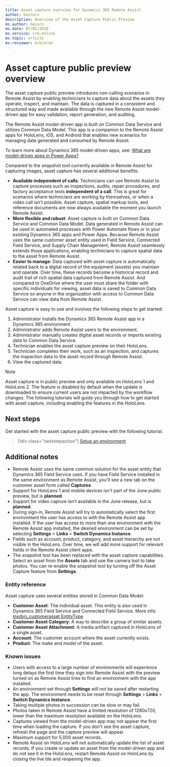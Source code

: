```yaml
---
title: Asset capture overview for Dynamics 365 Remote Assist
author: bencorn
description: Overview of the Asset Capture Public Preview 
ms.author: becorn
ms.date: 07/01/2020
ms.service: crm-online
ms.topic: article
ms.reviewer: krbjoran
---
```

# Asset capture public preview overview

The asset capture public preview introduces non-calling scenarios in Remote Assist by enabling technicians to capture data about the assets they operate, inspect, and maintain. The data is captured in a consistent and structured way and made available through the new Remote Assist model-driven app for easy validation, report generation, and auditing.

The Remote Assist model-driven app is built on Common Data Service and utilizes Common Data Model. This app is a companion to the Remote Assist apps for HoloLens, iOS, and Android that enables new scenarios for managing data generated and consumed by Remote Assist.

To learn more about Dynamics 365 model-driven apps, see: [What are model-driven apps in Power Apps?](https://docs.microsoft.com/powerapps/maker/model-driven-apps/model-driven-app-overview)

Compared to the snapshot tool currently available in Remote Assist for capturing images, asset capture has several additional benefits:

- **Available independent of calls**: Technicians can use Remote Assist to capture processes such as inspections, audits, repair procedures, and factory acceptance tests **independent of a call**. This is great for scenarios where technicians are working by themselves, or when a video call isn't possible. Asset capture, spatial markup tools, and reference documents are now always available  the moment you launch Remote Assist.
- **More flexible and robust**: Asset capture is built on Common Data Service and Common Data Model. Data generated in Remote Assist can be used in automated processes with Power Automate flows or in your existing Dynamics 365 apps and Power Apps. Because Remote Assist uses the same customer asset entity used in Field Service, Connected Field Service, and Supply Chain Management, Remote Assist seamlessly extends those applications, enabling technicians to capture spatial data to the asset from Remote Assist.
- **Easier to manage**: Data captured with asset capture is automatically related back to a digital record of the equipment (assets) you maintain and operate. Over time, these records become a historical record and audit trail of rich spatial data captured from Remote Assist. And compared to OneDrive where the user must share the folder with specific individuals for viewing, asset data is saved to Common Data Service so anyone in the organization with access to Common Data Service can view data from Remote Assist.

Asset capture is easy to use and involves the following steps to get started:

1. Administrator installs the Dynamics 365 Remote Assist app in a Dynamics 365 environment.
2. Administrator adds Remote Assist users to the environment.
3. Administrator manually creates digital asset records or imports existing data to Common Data Service.
4. Technician enables the asset capture preview on their HoloLens.
5. Technician completes their work, such as an inspection, and captures the inspection data to the asset record through Remote Assist.
6. View the captured data.

> [!Note]
> Asset capture is in public preview and only available on HoloLens 1 and HoloLens 2. The feature is disabled by default when the update is downloaded to ensure current users are not impacted by the workflow changes. The following tutorials will guide you through how to get started with asset capture, including enabling the features in the HoloLens.

## Next steps

Get started with the asset capture public preview with the following tutorial.

> [!div class="nextstepaction"]
> [Setup an environment](./asset-capture-setup-environment.md)

## Additional notes

- Remote Assist uses the same common solution for the asset entity that Dynamics 365 Field Service uses. If you have Field Service installed in the same environment as Remote Assist, you'll see a new tab on the customer asset form called **Captures**.
- Support for HoloLens 1 and mobile devices isn't part of the June public preview, but is **planned**.
- Support for video capture isn't available in the June release, but is **planned**.
- During sign-in, Remote Assist will try to automatically select the first environment the user has access to with the Remote Assist app installed. If the user has access to more than one environment with the Remote Assist app installed, the desired environment can be set by selecting **Settings** > **Links** > **Switch Dynamics Instance**.
- Fields such as account, product, category, and asset hierarchy are not visible in the HoloLens. Over time, we will add more support for relevant fields in the Remote Assist client apps.
- The snapshot tool has been replaced with the asset capture capabilities. Select an asset from the **Assets** tab and use the camera tool to take photos. You can re-enable the snapshot tool by turning off the Asset Capture feature from **Settings**.

### Entity reference

Asset capture uses several entities stored in Common Data Model:

- **Customer Asset**: The individual asset. This entity is also used in Dynamics 365 Field Service and Connected Field Service. More info: [msdyn_customerasset EntityType](https://docs.microsoft.com/dynamics365/customer-engagement/web-api/msdyn_customerasset?view=dynamics-ce-odata-9)
- **Customer Asset Category**: A way to describe a group of similar assets.
- **Customer Asset Attachment**: A media artifact captured in HoloLens of a single asset.
- **Account**: The customer account where the asset currently exists.
- **Product**: The make and model of the asset.

### Known issues

- Users with access to a large number of environments will experience long delays the first time they sign into Remote Assist with the preview turned on as Remote Assist tries to find an environment with the app installed.
- An environment set through **Settings** will not be saved after restarting the app. The environment needs to be reset through **Settings** > **Links** > **Switch Dynamics Instance**.
- Taking multiple photos in succession can be slow or may fail.
- Photos taken in Remote Assist have a limited resolution of 1280x720, lower than the maximum resolution available on the HoloLens.
- Captures viewed from the model-driven app may not appear the first time when loading the capture. If you don't see the asset capture, refresh the page and the capture preview will appear.
- Maximum support for 5,000 asset records.
- Remote Assist on HoloLens will not automatically update the list of asset records. If you create or update an asset from the model-driven app and do not see it in the HoloLens, restart Remote Assist on HoloLens by closing the live tile and reopening the app.
